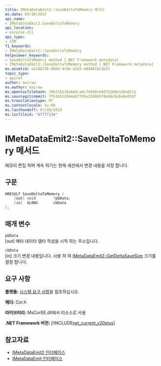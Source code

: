 ```yaml
---
title: IMetaDataEmit2::SaveDeltaToMemory 메서드
ms.date: 03/30/2017
api_name:
- IMetaDataEmit2.SaveDeltaToMemory
api_location:
- mscoree.dll
api_type:
- COM
f1_keywords:
- IMetaDataEmit2::SaveDeltaToMemory
helpviewer_keywords:
- SaveDeltaToMemory method [.NET Framework metadata]
- IMetaDataEmit2::SaveDeltaToMemory method [.NET Framework metadata]
ms.assetid: e2146726-0084-4c9e-a2d2-e8d461b13b21
topic_type:
- apiref
author: mairaw
ms.author: mairaw
ms.openlocfilehash: 79b21613ba844ca4c749d9c04d75260e326e6512
ms.sourcegitcommit: 7f616512044ab7795e32806578e8dc0c6a0e038f
ms.translationtype: MT
ms.contentlocale: ko-KR
ms.lasthandoff: 07/10/2019
ms.locfileid: "67777134"
---
```

# <a name="imetadataemit2savedeltatomemory-method"></a>IMetaDataEmit2::SaveDeltaToMemory 메서드
메모리 편집 하며 계속 하기는 현재 세션에서 변경 내용을 저장 합니다.  
  
## <a name="syntax"></a>구문  
  
```cpp  
HRESULT SaveDeltaToMemory (  
    [out] void        *pbData,   
    [in]  ULONG       cbData  
);  
```  
  
## <a name="parameters"></a>매개 변수  
 `pbData`  
 [out] 메타 데이터 델타 작성을 시작 하는 주소입니다.  
  
 `cbData`  
 [in] 크기 변경 내용입니다. 사용 하 여 [IMetaDataEmit2::GetDeltaSaveSize](../../../../docs/framework/unmanaged-api/metadata/imetadataemit2-getdeltasavesize-method.md) 크기를 결정 합니다.  
  
## <a name="requirements"></a>요구 사항  
 **플랫폼:** [시스템 요구 사항](../../../../docs/framework/get-started/system-requirements.md)을 참조하십시오.  
  
 **헤더:** Cor.h  
  
 **라이브러리:** MsCorEE.dll에서 리소스로 사용  
  
 **.NET Framework 버전:** [!INCLUDE[net_current_v20plus](../../../../includes/net-current-v20plus-md.md)]  
  
## <a name="see-also"></a>참고자료

- [IMetaDataEmit2 인터페이스](../../../../docs/framework/unmanaged-api/metadata/imetadataemit2-interface.md)
- [IMetaDataEmit 인터페이스](../../../../docs/framework/unmanaged-api/metadata/imetadataemit-interface.md)
